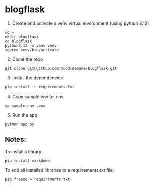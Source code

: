 # blogflask

1. Create and activate a venv virtual environment (using python 3.12)
```
cd ~
mkdir blogflask
cd blogflask
python3.12 -m venv venv
source venv/bin/activate
```

2. Clone the repo
```
git clone git@github.com:todd-demone/blogflask.git
```

3. Install the dependencies
```
pip install -r requirements.txt
```

4. Copy sample.env to .env
```
cp sample.env .env
```

5. Run the app
```
python app.py
```

## Notes:
To install a library:
```
pip install markdown
```
To add all installed libraries to a requirements.txt file:
```
pip freeze > requirements.txt
```